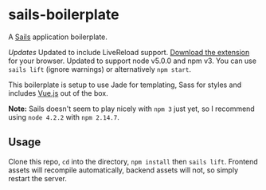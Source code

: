 # sails-boilerplate

A [Sails](http://sailsjs.org) application boilerplate.

*Updates*
Updated to include LiveReload support. [Download the extension](http://livereload.com/extensions/) for your browser.
Updated to support node v5.0.0 and npm v3. You can use `sails lift` (ignore warnings) or alternatively `npm start`.


This boilerplate is setup to use Jade for templating, Sass for styles and includes [Vue.js](http://vuejs.org/) out of the box.

__Note:__ Sails doesn't seem to play nicely with `npm 3` just yet, so I recommend using `node 4.2.2` with `npm 2.14.7`.

## Usage
Clone this repo, `cd` into the directory, `npm install` then `sails lift`.
Frontend assets will recompile automatically, backend assets will not, so simply restart the server.